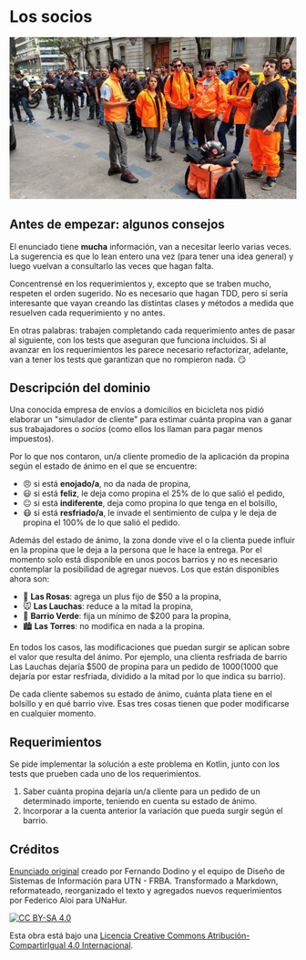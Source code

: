 # Los socios

![Portada](assets/portada.jpg)

## Antes de empezar: algunos consejos

El enunciado tiene **mucha** información, van a necesitar leerlo varias veces. La sugerencia es que lo lean entero una vez (para tener una idea general) y luego vuelvan a consultarlo las veces que hagan falta.

Concentrensé en los requerimientos y, excepto que se traben mucho, respeten el orden sugerido. No es necesario que hagan TDD, pero sí sería interesante que vayan creando las distintas clases y métodos a medida que resuelven cada requerimiento y no antes.

En otras palabras: trabajen completando cada requerimiento antes de pasar al siguiente, con los tests que aseguran que funciona incluidos. Si al avanzar en los requerimientos les parece necesario refactorizar, adelante, van a tener los tests que garantizan que no rompieron nada. :smirk:

## Descripción del dominio

Una conocida empresa de envíos a domicilios en bicicleta nos pidió elaborar un "simulador de cliente" para estimar cuánta propina van a ganar sus trabajadores o _socios_ (como ellos los llaman para pagar menos impuestos).

Por lo que nos contaron, un/a cliente promedio de la aplicación da propina según el estado de ánimo en el que se encuentre:

* :angry: si está **enojado/a**, no da nada de propina,
* :smiley: si está **feliz**, le deja como propina el 25% de lo que salió el pedido,
* :neutral_face: si está **indiferente**, deja como propina lo que tenga en el bolsillo,
* :mask: si está **resfriado/a**, le invade el sentimiento de culpa y le deja de propina el 100% de lo que salió el pedido.

Además del estado de ánimo, la zona donde vive el o la clienta puede influir en la propina que le deja a la persona que le hace la entrega. Por el momento solo está disponible en unos pocos barrios y no es necesario contemplar la posibilidad de agregar nuevos. Los que están disponibles ahora son:

* :rose: **Las Rosas**: agrega un plus fijo de $50 a la propina,
* :mouse: **Las Lauchas**: reduce a la mitad la propina,
* :money_with_wings: **Barrio Verde**: fija un mínimo de $200 para la propina,
* :cityscape: **Las Torres**: no modifica en nada a la propina.

En todos los casos, las modificaciones que puedan surgir se aplican sobre el valor que resulta del ánimo. Por ejemplo, una clienta resfriada de barrio Las Lauchas dejaría $500 de propina para un pedido de $1000 ($1000 que dejaría por estar resfriada, dividido a la mitad por lo que indica su barrio).

De cada cliente sabemos su estado de ánimo, cuánta plata tiene en el bolsillo y en qué barrio vive. Esas tres cosas tienen que poder modificarse en cualquier momento.

## Requerimientos

Se pide implementar la solución a este problema en Kotlin, junto con los tests que prueben cada uno de los requerimientos.

1. Saber cuánta propina dejaría un/a cliente para un pedido de un determinado importe, teniendo en cuenta su estado de ánimo.
1. Incorporar a la cuenta anterior la variación que pueda surgir según el barrio.

## Créditos

[Enunciado original](https://sites.google.com/site/utndesign/material/guia-de-ejercicios/guia-objetos-patrones/mozo-la-cuenta) creado por Fernando Dodino y el equipo de Diseño de Sistemas de Información para UTN - FRBA. Transformado a Markdown, reformateado, reorganizado el texto y agregados nuevos requerimientos por Federico Aloi para UNaHur.

[![CC BY-SA 4.0][cc-by-sa-image]][cc-by-sa]

Esta obra está bajo una [Licencia Creative Commons Atribución-CompartirIgual 4.0 Internacional][cc-by-sa].

[cc-by-sa]: https://creativecommons.org/licenses/by-sa/4.0/deed.es
[cc-by-sa-image]: https://licensebuttons.net/l/by-sa/4.0/88x31.png
